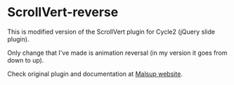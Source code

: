 # ScrollVert-reverse 
This is modified version of the ScrollVert plugin for Cycle2 (jQuery slide plugin).

Only change that I've made is animation reversal (in my version it goes from down to up).

Check original plugin and documentation at [Malsup website](http://jquery.malsup.com/cycle2/demo/scrollVert.php).